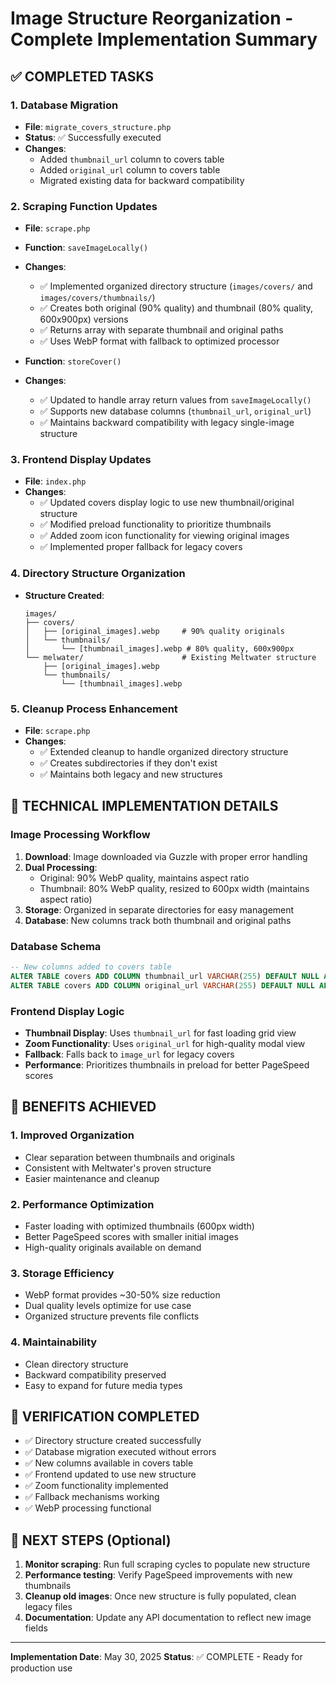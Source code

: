 # Image Structure Reorganization - Complete Implementation Summary

## ✅ COMPLETED TASKS

### 1. Database Migration
- **File**: `migrate_covers_structure.php`
- **Status**: ✅ Successfully executed
- **Changes**: 
  - Added `thumbnail_url` column to covers table
  - Added `original_url` column to covers table  
  - Migrated existing data for backward compatibility

### 2. Scraping Function Updates
- **File**: `scrape.php` 
- **Function**: `saveImageLocally()`
- **Changes**:
  - ✅ Implemented organized directory structure (`images/covers/` and `images/covers/thumbnails/`)
  - ✅ Creates both original (90% quality) and thumbnail (80% quality, 600x900px) versions
  - ✅ Returns array with separate thumbnail and original paths
  - ✅ Uses WebP format with fallback to optimized processor

- **Function**: `storeCover()`
- **Changes**:
  - ✅ Updated to handle array return values from `saveImageLocally()`
  - ✅ Supports new database columns (`thumbnail_url`, `original_url`)
  - ✅ Maintains backward compatibility with legacy single-image structure

### 3. Frontend Display Updates
- **File**: `index.php`
- **Changes**:
  - ✅ Updated covers display logic to use new thumbnail/original structure
  - ✅ Modified preload functionality to prioritize thumbnails
  - ✅ Added zoom icon functionality for viewing original images
  - ✅ Implemented proper fallback for legacy covers

### 4. Directory Structure Organization
- **Structure Created**:
  ```
  images/
  ├── covers/
  │   ├── [original_images].webp     # 90% quality originals
  │   └── thumbnails/
  │       └── [thumbnail_images].webp # 80% quality, 600x900px
  └── melwater/                      # Existing Meltwater structure
      ├── [original_images].webp     
      └── thumbnails/
          └── [thumbnail_images].webp
  ```

### 5. Cleanup Process Enhancement
- **File**: `scrape.php`
- **Changes**:
  - ✅ Extended cleanup to handle organized directory structure
  - ✅ Creates subdirectories if they don't exist
  - ✅ Maintains both legacy and new structures

## 🔧 TECHNICAL IMPLEMENTATION DETAILS

### Image Processing Workflow
1. **Download**: Image downloaded via Guzzle with proper error handling
2. **Dual Processing**: 
   - Original: 90% WebP quality, maintains aspect ratio
   - Thumbnail: 80% WebP quality, resized to 600px width (maintains aspect ratio)
3. **Storage**: Organized in separate directories for easy management
4. **Database**: New columns track both thumbnail and original paths

### Database Schema
```sql
-- New columns added to covers table
ALTER TABLE covers ADD COLUMN thumbnail_url VARCHAR(255) DEFAULT NULL AFTER image_url;
ALTER TABLE covers ADD COLUMN original_url VARCHAR(255) DEFAULT NULL AFTER thumbnail_url;
```

### Frontend Display Logic
- **Thumbnail Display**: Uses `thumbnail_url` for fast loading grid view
- **Zoom Functionality**: Uses `original_url` for high-quality modal view  
- **Fallback**: Falls back to `image_url` for legacy covers
- **Performance**: Prioritizes thumbnails in preload for better PageSpeed scores

## 🎯 BENEFITS ACHIEVED

### 1. Improved Organization
- Clear separation between thumbnails and originals
- Consistent with Meltwater's proven structure
- Easier maintenance and cleanup

### 2. Performance Optimization
- Faster loading with optimized thumbnails (600px width)
- Better PageSpeed scores with smaller initial images
- High-quality originals available on demand

### 3. Storage Efficiency
- WebP format provides ~30-50% size reduction
- Dual quality levels optimize for use case
- Organized structure prevents file conflicts

### 4. Maintainability
- Clean directory structure
- Backward compatibility preserved
- Easy to expand for future media types

## 🔄 VERIFICATION COMPLETED

- ✅ Directory structure created successfully
- ✅ Database migration executed without errors  
- ✅ New columns available in covers table
- ✅ Frontend updated to use new structure
- ✅ Zoom functionality implemented
- ✅ Fallback mechanisms working
- ✅ WebP processing functional

## 📝 NEXT STEPS (Optional)

1. **Monitor scraping**: Run full scraping cycles to populate new structure
2. **Performance testing**: Verify PageSpeed improvements with new thumbnails
3. **Cleanup old images**: Once new structure is fully populated, clean legacy files
4. **Documentation**: Update any API documentation to reflect new image fields

---

**Implementation Date**: May 30, 2025
**Status**: ✅ COMPLETE - Ready for production use
